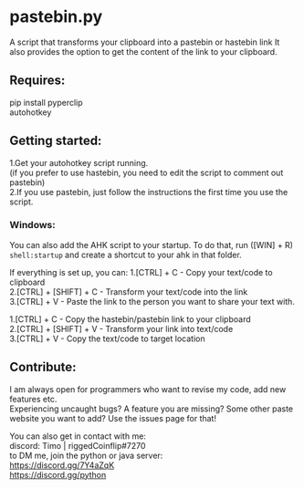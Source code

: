 # pastebin.py
A script that transforms your clipboard into a pastebin or hastebin link
It also provides the option to get the content of the link to your clipboard.

## Requires:  
pip install pyperclip  
autohotkey

## Getting started:  
1.Get your autohotkey script running.  
(if you prefer to use hastebin, you need to edit the script to comment out pastebin)  
2.If you use pastebin, just follow the instructions the first time you use the script.  

### Windows:  
You can also add the AHK script to your startup. To do that, run ([WIN] + R) `shell:startup` and create a shortcut to your ahk in that folder.

If everything is set up, you can:
1.[CTRL] + C - Copy your text/code to clipboard  
2.[CTRL] + [SHIFT] + C - Transform your text/code into the link  
3.[CTRL] + V - Paste the link to the person you want to share your text with.  

1.[CTRL] + C - Copy the hastebin/pastebin link to your clipboard  
2.[CTRL] + [SHIFT] + V - Transform your link into text/code  
3.[CTRL] + V - Copy the text/code to target location  


## Contribute:  
I am always open for programmers who want to revise my code, add new features etc.  
Experiencing uncaught bugs? A feature you are missing? Some other paste website you want to add? Use the issues page for that!

You can also get in contact with me:  
discord: Timo | riggedCoinflip#7270  
to DM me, join the python or java server:  
https://discord.gg/7Y4aZqK  
https://discord.gg/python  
